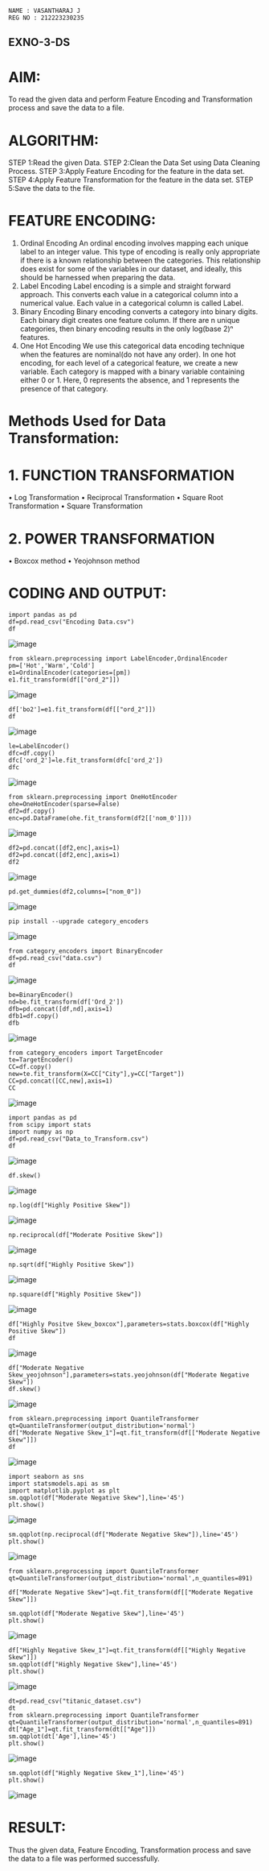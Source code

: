 ```
NAME : VASANTHARAJ J
REG NO : 212223230235
```

## EXNO-3-DS

# AIM:
To read the given data and perform Feature Encoding and Transformation process and save the data to a file.

# ALGORITHM:
STEP 1:Read the given Data.
STEP 2:Clean the Data Set using Data Cleaning Process.
STEP 3:Apply Feature Encoding for the feature in the data set.
STEP 4:Apply Feature Transformation for the feature in the data set.
STEP 5:Save the data to the file.

# FEATURE ENCODING:
1. Ordinal Encoding
An ordinal encoding involves mapping each unique label to an integer value. This type of encoding is really only appropriate if there is a known relationship between the categories. This relationship does exist for some of the variables in our dataset, and ideally, this should be harnessed when preparing the data.
2. Label Encoding
Label encoding is a simple and straight forward approach. This converts each value in a categorical column into a numerical value. Each value in a categorical column is called Label.
3. Binary Encoding
Binary encoding converts a category into binary digits. Each binary digit creates one feature column. If there are n unique categories, then binary encoding results in the only log(base 2)ⁿ features.
4. One Hot Encoding
We use this categorical data encoding technique when the features are nominal(do not have any order). In one hot encoding, for each level of a categorical feature, we create a new variable. Each category is mapped with a binary variable containing either 0 or 1. Here, 0 represents the absence, and 1 represents the presence of that category.

# Methods Used for Data Transformation:
  # 1. FUNCTION TRANSFORMATION
• Log Transformation
• Reciprocal Transformation
• Square Root Transformation
• Square Transformation
  # 2. POWER TRANSFORMATION
• Boxcox method
• Yeojohnson method

# CODING AND OUTPUT:
```
import pandas as pd
df=pd.read_csv("Encoding Data.csv")
df
```
![image](https://github.com/user-attachments/assets/b8495a77-7c2f-4e34-b29a-cbd91778d6a7)

```
from sklearn.preprocessing import LabelEncoder,OrdinalEncoder
pm=['Hot','Warm','Cold']
e1=OrdinalEncoder(categories=[pm])
e1.fit_transform(df[["ord_2"]])
```
![image](https://github.com/user-attachments/assets/0504d266-d80a-4389-ad62-9cee43ab0215)

```
df['bo2']=e1.fit_transform(df[["ord_2"]])
df
```
![image](https://github.com/user-attachments/assets/32e8500b-324f-44c0-9c5e-364dbe431e70)

```
le=LabelEncoder()
dfc=df.copy()
dfc['ord_2']=le.fit_transform(dfc['ord_2'])
dfc
```
![image](https://github.com/user-attachments/assets/37f21050-1539-4358-9819-79cdca23cc9e)

```
from sklearn.preprocessing import OneHotEncoder
ohe=OneHotEncoder(sparse=False)
df2=df.copy()
enc=pd.DataFrame(ohe.fit_transform(df2[['nom_0']]))
```
![image](https://github.com/user-attachments/assets/1c475280-6ef9-4ca1-a79e-ede83f689f6f)

```
df2=pd.concat([df2,enc],axis=1)
df2=pd.concat([df2,enc],axis=1)
df2
```
![image](https://github.com/user-attachments/assets/02f66e15-e88f-46a1-bec9-02e861fa08f8)

```
pd.get_dummies(df2,columns=["nom_0"])
```

![image](https://github.com/user-attachments/assets/f448319b-9426-461b-a046-faead0d4c9f1)

```
pip install --upgrade category_encoders
```

![image](https://github.com/user-attachments/assets/237265ba-559f-44d1-83e6-cd95640771be)

```
from category_encoders import BinaryEncoder
df=pd.read_csv("data.csv")
df
```
![image](https://github.com/user-attachments/assets/269edbec-bf95-41db-8ba9-5db68d0cc80b)

```
be=BinaryEncoder()
nd=be.fit_transform(df['Ord_2'])
dfb=pd.concat([df,nd],axis=1)
dfb1=df.copy()
dfb
```
![image](https://github.com/user-attachments/assets/04ae4366-72e8-4755-b3e4-bbd657a12a26)

```
from category_encoders import TargetEncoder
te=TargetEncoder()
CC=df.copy()
new=te.fit_transform(X=CC["City"],y=CC["Target"])
CC=pd.concat([CC,new],axis=1)
CC
```
![image](https://github.com/user-attachments/assets/2cd09fd4-e76c-4e1a-97d8-46134aa25b51)

```
import pandas as pd
from scipy import stats
import numpy as np
df=pd.read_csv("Data_to_Transform.csv")
df
```
![image](https://github.com/user-attachments/assets/172d20f2-016e-4f23-8ecc-7bb77caef2e5)

```
df.skew()
```
![image](https://github.com/user-attachments/assets/f5e3faab-d93e-4cad-b79d-aa163694290e)

```
np.log(df["Highly Positive Skew"])
```

![image](https://github.com/user-attachments/assets/26714447-8e9e-4d0b-b427-746f695d250f)

```
np.reciprocal(df["Moderate Positive Skew"])
```
![image](https://github.com/user-attachments/assets/133633d5-8aa0-4ad3-86fb-75ccde8840cb)

```
np.sqrt(df["Highly Positive Skew"])
```
![image](https://github.com/user-attachments/assets/7089f65f-404c-4d88-b5fb-15da224b70c8)

```
np.square(df["Highly Positive Skew"])
```
![image](https://github.com/user-attachments/assets/7ddb1639-aa5b-4d66-98fb-079616ba1c3c)

```
df["Highly Positve Skew_boxcox"],parameters=stats.boxcox(df["Highly Positive Skew"])
df
```
![image](https://github.com/user-attachments/assets/47981800-1aea-4519-a931-89626d59b57c)

```
df["Moderate Negative Skew_yeojohnson"],parameters=stats.yeojohnson(df["Moderate Negative Skew"])
df.skew()
```
![image](https://github.com/user-attachments/assets/0947928a-76cb-437d-845f-e38377ac1594)

```
from sklearn.preprocessing import QuantileTransformer
qt=QuantileTransformer(output_distribution='normal')
df["Moderate Negative Skew_1"]=qt.fit_transform(df[["Moderate Negative Skew"]])
df
```
![image](https://github.com/user-attachments/assets/b6b869c7-e78e-488a-abcc-674de7ecef28)

```
import seaborn as sns
import statsmodels.api as sm
import matplotlib.pyplot as plt
sm.qqplot(df["Moderate Negative Skew"],line='45')
plt.show()
```
![image](https://github.com/user-attachments/assets/9d276ea7-6252-4e8a-a577-59ac2734fa25)

```
sm.qqplot(np.reciprocal(df["Moderate Negative Skew"]),line='45')
plt.show()
```
![image](https://github.com/user-attachments/assets/a387b007-480b-4aac-b24c-bb307ab34aeb)

```
from sklearn.preprocessing import QuantileTransformer
qt=QuantileTransformer(output_distribution='normal',n_quantiles=891)

df["Moderate Negative Skew"]=qt.fit_transform(df[["Moderate Negative Skew"]])

sm.qqplot(df["Moderate Negative Skew"],line='45')
plt.show()
```
![image](https://github.com/user-attachments/assets/b3bda2b7-7272-43ab-be0f-ded8c666f747)

```
df["Highly Negative Skew_1"]=qt.fit_transform(df[["Highly Negative Skew"]])
sm.qqplot(df["Highly Negative Skew"],line='45')
plt.show()
```
![image](https://github.com/user-attachments/assets/7833ebfd-0dd0-40db-a06f-8dd318b55f53)

```
dt=pd.read_csv("titanic_dataset.csv")
dt
from sklearn.preprocessing import QuantileTransformer
qt=QuantileTransformer(output_distribution='normal',n_quantiles=891)
dt["Age_1"]=qt.fit_transform(dt[["Age"]])
sm.qqplot(dt['Age'],line='45') 
plt.show()
```
![image](https://github.com/user-attachments/assets/3ebd2d08-7770-4d74-a886-227b92a55c59)

```
sm.qqplot(df["Highly Negative Skew_1"],line='45')
plt.show()
```
![image](https://github.com/user-attachments/assets/d1192461-c458-4a43-a0e5-4bc422839d03)
    
# RESULT:
   Thus the given data, Feature Encoding, Transformation process and save the data to a file was performed successfully.    

       
